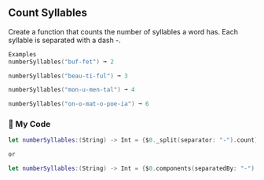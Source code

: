 ## Count Syllables

Create a function that counts the number of syllables a word has. Each syllable is separated with a dash -.
```swift
Examples
numberSyllables("buf-fet") ➞ 2

numberSyllables("beau-ti-ful") ➞ 3

numberSyllables("mon-u-men-tal") ➞ 4

numberSyllables("on-o-mat-o-poe-ia") ➞ 6
```
### 🌄 My Code
```swift
let numberSyllables:(String) -> Int = {$0._split(separator: "-").count}

or

let numberSyllables:(String) -> Int = {$0.components(separatedBy: "-").count}
```
